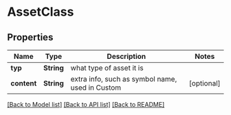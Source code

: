 # AssetClass

## Properties
Name | Type | Description | Notes
------------ | ------------- | ------------- | -------------
**typ** | **String** | what type of asset it is | 
**content** | **String** | extra info, such as symbol name, used in Custom | [optional] 

[[Back to Model list]](../README.md#documentation-for-models) [[Back to API list]](../README.md#documentation-for-api-endpoints) [[Back to README]](../README.md)


